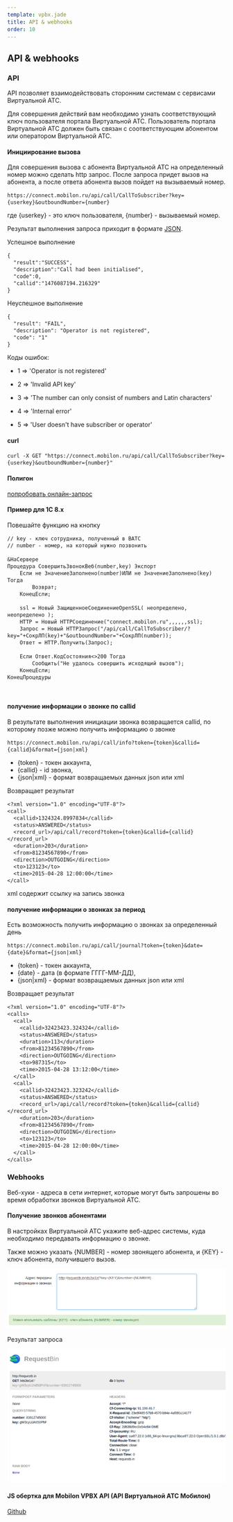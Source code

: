 ```yaml
--- 
template: vpbx.jade
title: API & webhooks
order: 10
---
```


## API & webhooks

### API 

API позволяет взаимодействовать сторонним системам с сервисами Виртуальной АТС. 

Для совершения действий вам необходимо узнать соответствующий ключ пользователя портала Виртуальной АТС. Пользователь портала Виртуальной АТС должен быть связан с соответствующим абонентом или оператором Виртуальной АТС. 

#### Инициирование вызова

Для совершения вызова с абонента Виртуальной АТС на определенный номер можно сделать http запрос. После запроса придет вызов на абонента, а после ответа абонента вызов пойдет на вызываемый номер.


`````
https://connect.mobilon.ru/api/call/CallToSubscriber?key={userkey}&outboundNumber={number}

`````
где {userkey} - это ключ пользователя, {number} - вызываемый номер.

Результат выполнения запроса приходит в формате [JSON](http://ru.wikipedia.org/wiki/JSON). 

Успешное выполнение
`````
{
  "result":"SUCCESS",
  "description":"Call had been initialised",
  "code":0,
  "callid":"1476087194.216329"
}
`````

Неуспешное выполнение
`````
{
  "result": "FAIL", 
  "description": "Operator is not registered",
  "code": "1"
}

`````

Коды ошибок:

- 1 => 'Operator is not registered'

- 2 => 'Invalid API key'

- 3 => 'The number can only consist of numbers and Latin characters'

- 4 => 'Internal error'

- 5 => 'User doesn\'t have subscriber or operator'



#### curl

`````
curl -X GET "https://connect.mobilon.ru/api/call/CallToSubscriber?key={userkey}&outboundNumber={number}"

`````

#### Полигон

[попробовать онлайн-запрос](https://antirek.github.io/mobilon-demo)

#### Пример для 1С 8.х

Повешайте функцию на кнопку

`````
// key - ключ сотрудника, полученный в ВАТС
// number - номер, на который нужно позвонить

&НаСервере
Процедура СовершитьЗвонокВеб(number,key) Экспорт       
    Если не ЗначениеЗаполнено(number)ИЛИ не ЗначениеЗаполнено(key) Тогда
        Возврат;                            
    КонецЕсли;
   
    ssl = Новый ЗащищенноеСоединениеOpenSSL( неопределено, неопределено );
    НТТР = Новый HTTPСоединение("connect.mobilon.ru",,,,,,ssl);
    Запрос = Новый HTTPЗапрос("/api/call/CallToSubscriber/?key="+СокрЛП(key)+"&outboundNumber="+СокрЛП(number));
    Ответ = НТТР.Получить(Запрос);
   
    Если Ответ.КодСостояния<>200 Тогда
        Сообщить("Не удалось совершить исходящий вызов");
    КонецЕсли;
КонецПроцедуры



`````


#### получение информации о звонке по callid

В результате выполнения инициации звонка возвращается callid, по которому позже можно получить информацию о звонке

`````
https://connect.mobilon.ru/api/call/info?token={token}&callid={callid}&format={json|xml}

`````

- {token} - токен аккаунта, 
- {callid} - id звонка, 
- {json|xml} - формат возвращаемых данных json или xml

Возвращает результат

`````
<?xml version="1.0" encoding="UTF-8"?>
<call>
  <callid>1324324.8997834</callid>
  <status>ANSWERED</status>
  <record_url>/api/call/record?token={token}&callid={callid}</record_url>
  <duration>203</duration>
  <from>81234567890</from>
  <direction>OUTGOING</direction>
  <to>123123</to>
  <time>2015-04-28 12:00:00</time>
</call>

`````

xml содержит ссылку на запись звонка



#### получение информации о звонках за период

Есть возможность получить информацию о звонках за определенный день

`````
https://connect.mobilon.ru/api/call/journal?token={token}&date={date}&format={json|xml}

`````

- {token} - токен аккаунта, 
- {date} - дата (в формате ГГГГ-ММ-ДД),
- {json|xml} - формат возвращаемых данных json или xml

Возвращает результат

`````
<?xml version="1.0" encoding="UTF-8"?>
<calls>
  <call>
    <callid>32423423.324324</callid>
    <status>ANSWERED</status>
    <duration>113</duration>
    <from>81234567890</from>
    <direction>OUTGOING</direction>
    <to>987315</to>
    <time>2015-04-28 13:12:00</time>
  </call>
  <call>
    <callid>32423423.323242</callid>
    <status>ANSWERED</status>
    <record_url>/api/call/record?token={token}&callid={callid}</record_url>
    <duration>203</duration>
    <from>81234567890</from>
    <direction>OUTGOING</direction>
    <to>123123</to>
    <time>2015-04-28 12:00:00</time>
  </call>
</calls>

`````



### Webhooks 

Веб-хуки - адреса в сети интернет, которые могут быть запрошены во время обработки звонков Виртуальной АТС.


#### Получение звонков абонентами

В настройках Виртуальной АТС укажите веб-адрес системы, куда необходимо передавать информацию о звонке.

Также можно указать {NUMBER] - номер звонящего абонента, и {KEY} - ключ абонента, получившего вызов.

![](images/webhooks_1.png)

Результат запроса

![](images/webhooks_2.png)



#### JS обертка для Mobilon VPBX API (API Виртуальной АТС Мобилон)

[Github](https://github.com/antirek/mobilon-vpbx-api.js)
